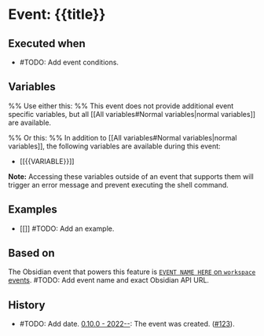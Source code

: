 # Event: {{title}}

## Executed when
- #TODO: Add event conditions.

## Variables

%% Use either this: %%
This event does not provide additional event specific variables, but all [[All variables#Normal variables|normal variables]] are available.

%% Or this: %%
In addition to [[All variables#Normal variables|normal variables]], the following variables are available during this event:

- [[{{VARIABLE}}]]

**Note:** Accessing these variables outside of an event that supports them will trigger an error message and prevent executing the shell command.

## Examples
- [[]] #TODO: Add an example.

## Based on
The Obsidian event that powers this feature is [`EVENT NAME HERE` on `workspace` events](https://github.com/obsidianmd/obsidian-api/blob/763a243b4ec295c9c460560e9b227c8f18d8199b/obsidian.d.ts). #TODO: Add event name and exact Obsidian API URL.

## History
- #TODO: Add date. [0.10.0 - 2022--](https://github.com/Taitava/obsidian-shellcommands/blob/main/CHANGELOG.md#00---2022--): The event was created. ([#123](https://github.com/Taitava/obsidian-shellcommands/issues/123)).